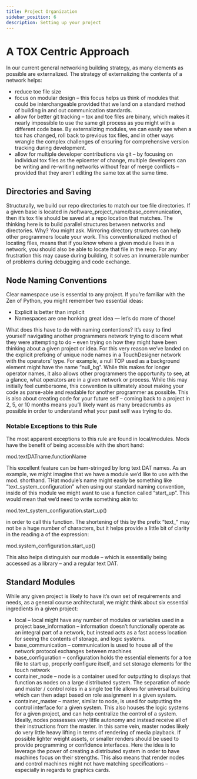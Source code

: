 ```yaml
---
title: Project Organization
sidebar_position: 6
description: Setting up your project
---
```


# A TOX Centric Approach

In our current general networking building strategy, as many elements as possible are externalized. The strategy of externalizing the contents of a network helps:

* reduce toe file size
* focus on modular design – this focus helps us think of modules that could be interchangeable provided that we land on a standard method of building in and out communication standards.
* allow for better git tracking – tox and toe files are binary, which makes it nearly impossible to use the same git process as you might with a different code base. By externalizing modules, we can easily see when a tox has changed, roll back to previous tox files, and in other ways wrangle the complex challenges of ensuring for comprehensive version tracking during development.
* allow for multiple developer contributions via git – by focusing on individual tox files as the epicenter of change, multiple developers can be writing and re-writing networks without fear of merge conflicts – provided that they aren’t editing the same tox at the same time.

## Directories and Saving

Structurally, we build our repo directories to match our toe file directories. If a given base is located in /software_project_name/base_communication, then it’s tox file should be saved at a repo location that matches. The thinking here is to build parallel structures between networks and directories. Why? You might ask. Mirroring directory structures can help other programmers locate your work. This conventionalized method of locating files, means that if you know where a given module lives in a network, you should also be able to locate that file in the reop. For any frustration this may cause during building, it solves an innumerable number of problems during debugging and code exchange.

## Node Naming Conventions
Clear namespace use is essential to any project. If you’re familiar with the Zen of Python, you might remember two essential ideas:

* Explicit is better than implicit
* Namespaces are one honking great idea — let’s do more of those!

What does this have to do with naming contentions? It’s easy to find yourself navigating another programmers network trying to discern what they were attempting to do – even trying on how they might have been thinking about a given project or idea. For this very reason we’ve landed on the explicit prefixing of unique node names in a TouchDesigner network with the operators’ type. For example, a null TOP used as a background element might have the name “null_bg”. While this makes for longer operator names, it also allows other programmers the opportunity to see, at a glance, what operators are in a given network or process. While this may initially feel cumbersome, this convention is ultimately about making your code as parse-able and readable for another programmer as possible. This is also about creating code for your future self – coming back to a project in 2, 5, or 10 months means you’ll likely want as many breadcrumbs as possible in order to understand what your past self was trying to do.

### Notable Exceptions to this Rule

The most apparent exceptions to this rule are found in local/modules. Mods have the benefit of being accessible with the short hand:

mod.textDATname.functionName

This excellent feature can be ham-stringed by long text DAT names. As an example, we might imagine that we have a module we’d like to use with the mod. shorthand. THat module’s name might easily be something like “text_system_configuration” when using our standard naming convention, inside of this module we might want to use a function called “start_up”. This would mean that we’d need to write something akin to:

mod.text_system_configuration.start_up()

in order to call this function. The shortening of this by the prefix “text_” may not be a huge number of characters, but it helps provide a little bit of clarity in the reading a of the expression:

mod.system_configuration.start_up()

This also helps distinguish our module – which is essentially being accessed as a library – and a regular text DAT.

## Standard Modules
While any given project is likely to have it’s own set of requirements and needs, as a general course architectural, we might think about six essential ingredients in a given project:

* local – local might have any number of modules or variables used in a project
base_information – information doesn’t functionally operate as an integral part of a network, but instead acts as a fast access location for seeing the contents of storage, and logic systems.
* base_communication – communication is used to house all of the network protocol exchanges between machines
* base_configuration – configuration holds the essential elements for a toe file to start up, properly configure itself, and set storage elements for the touch network
* container_node – node is a container used for outputting to displays that function as nodes on a large distributed system. The separation of node and master / control roles in a single toe file allows for universal building which can then adapt based on role assignment in a given system.
* container_master – master, similar to node, is used for outputting the control interface for a given system. This also houses the logic systems for a given project, and can help centralize the control of a system. Ideally, nodes possesses very little autonomy and instead receive all of their instructions from the master. In this same vein, master nodes likely do very little heavy lifting in terms of rendering of media playback. If possible lighter weight assets, or smaller renders should be used to provide programming or confidence interfaces. Here the idea is to leverage the power of creating a distributed system in order to have machines focus on their strengths. This also means that render nodes and control machines might not have matching specifications – especially in regards to graphics cards.